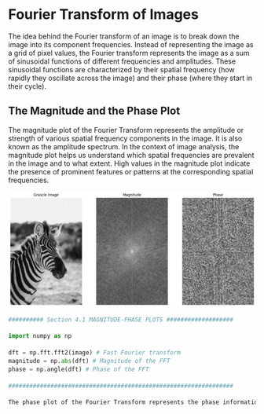 # Fourier Transform of Images

The idea behind the Fourier transform of an image is to break down the image into its component frequencies. Instead of representing the image as a grid of pixel values, the Fourier transform represents the image as a sum of sinusoidal functions of different frequencies and amplitudes. These sinusoidal functions are characterized by their spatial frequency (how rapidly they oscillate across the image) and their phase (where they start in their cycle).

## The Magnitude and the Phase Plot

The magnitude plot of the Fourier Transform represents the amplitude or strength of various spatial frequency components in the image. It is also known as the amplitude spectrum. In the context of image analysis, the magnitude plot helps us understand which spatial frequencies are prevalent in the image and to what extent. High values in the magnitude plot indicate the presence of prominent features or patterns at the corresponding spatial frequencies.

![image1](images/mag_freq.png)


```python
########## Section 4.1 MAGNITUDE-PHASE PLOTS ###################

import numpy as np

dft = np.fft.fft2(image) # Fast Fourier transform
magnitude = np.abs(dft) # Magnitude of the FFT 
phase = np.angle(dft) # Phase of the FFT

################################################################

The phase plot of the Fourier Transform represents the phase information associated with each spatial frequency component. The phase is the angle information associated with each frequency component and describes the relative positions and orientations of patterns in the image. It provides information about the position and orientation of edges, patterns, and textures in the image.

